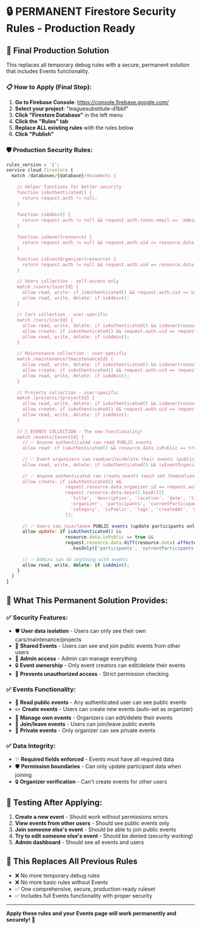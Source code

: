 # 🔒 PERMANENT Firestore Security Rules - Production Ready

## 🎯 **Final Production Solution**

This replaces all temporary debug rules with a secure, permanent solution that includes Events functionality.

### 📋 **How to Apply (Final Step):**

1. **Go to Firebase Console**: https://console.firebase.google.com/
2. **Select your project**: "leaguesubstitute-d1bbf" 
3. **Click "Firestore Database"** in the left menu
4. **Click the "Rules" tab**
5. **Replace ALL existing rules** with the rules below
6. **Click "Publish"**

### 🛡️ **Production Security Rules:**

```javascript
rules_version = '2';
service cloud.firestore {
  match /databases/{database}/documents {
    
    // Helper functions for better security
    function isAuthenticated() {
      return request.auth != null;
    }
    
    function isAdmin() {
      return request.auth != null && request.auth.token.email == 'admin@admin.com';
    }
    
    function isOwner(resource) {
      return request.auth != null && request.auth.uid == resource.data.userId;
    }
    
    function isEventOrganizer(resource) {
      return request.auth != null && request.auth.uid == resource.data.organizer.id;
    }

    // Users collection - self-access only
    match /users/{userId} {
      allow read, write: if isAuthenticated() && request.auth.uid == userId;
      allow read, write, delete: if isAdmin();
    }
    
    // Cars collection - user-specific
    match /cars/{carId} {
      allow read, write, delete: if isAuthenticated() && isOwner(resource);
      allow create: if isAuthenticated() && request.auth.uid == request.resource.data.userId;
      allow read, write, delete: if isAdmin();
    }
    
    // Maintenance collection - user-specific  
    match /maintenance/{maintenanceId} {
      allow read, write, delete: if isAuthenticated() && isOwner(resource);
      allow create: if isAuthenticated() && request.auth.uid == request.resource.data.userId;
      allow read, write, delete: if isAdmin();
    }
    
    // Projects collection - user-specific
    match /projects/{projectId} {
      allow read, write, delete: if isAuthenticated() && isOwner(resource);
      allow create: if isAuthenticated() && request.auth.uid == request.resource.data.userId;
      allow read, write, delete: if isAdmin();
    }
    
    // 🎉 EVENTS COLLECTION - The new functionality!
    match /events/{eventId} {
      // ✅ Anyone authenticated can read PUBLIC events
      allow read: if isAuthenticated() && resource.data.isPublic == true;
      
      // ✅ Event organizers can read/write/delete their events (public or private)
      allow read, write, delete: if isAuthenticated() && isEventOrganizer(resource);
      
      // ✅ Anyone authenticated can create events (must set themselves as organizer)
      allow create: if isAuthenticated() && 
                      request.resource.data.organizer.id == request.auth.uid &&
                      request.resource.data.keys().hasAll([
                        'title', 'description', 'location', 'date', 'time',
                        'organizer', 'participants', 'currentParticipants',
                        'category', 'isPublic', 'tags', 'createdAt', 'updatedAt'
                      ]);
      
      // ✅ Users can join/leave PUBLIC events (update participants only)
      allow update: if isAuthenticated() && 
                      resource.data.isPublic == true &&
                      request.resource.data.diff(resource.data).affectedKeys()
                        .hasOnly(['participants', 'currentParticipants', 'updatedAt']);
      
      // ✅ Admins can do anything with events
      allow read, write, delete: if isAdmin();
    }
  }
}
```

## 🔐 **What This Permanent Solution Provides:**

### ✅ **Security Features:**
- 🛡️ **User data isolation** - Users can only see their own cars/maintenance/projects
- 🎉 **Shared Events** - Users can see and join public events from other users
- 👑 **Admin access** - Admin can manage everything
- 🔒 **Event ownership** - Only event creators can edit/delete their events
- 🚫 **Prevents unauthorized access** - Strict permission checking

### ✅ **Events Functionality:**
- 📖 **Read public events** - Any authenticated user can see public events
- ✏️ **Create events** - Users can create new events (auto-set as organizer)
- 🎯 **Manage own events** - Organizers can edit/delete their events
- 👥 **Join/leave events** - Users can join/leave public events
- 🔐 **Private events** - Only organizer can see private events

### ✅ **Data Integrity:**
- ✨ **Required fields enforced** - Events must have all required data
- 🛡️ **Permission boundaries** - Can only update participant data when joining
- 🔒 **Organizer verification** - Can't create events for other users

## 🧪 **Testing After Applying:**

1. **Create a new event** - Should work without permissions errors
2. **View events from other users** - Should see public events only
3. **Join someone else's event** - Should be able to join public events
4. **Try to edit someone else's event** - Should be denied (security working)
5. **Admin dashboard** - Should see all events and users

## 🎯 **This Replaces All Previous Rules**

- ❌ No more temporary debug rules
- ❌ No more basic rules without Events
- ✅ One comprehensive, secure, production-ready ruleset
- ✅ Includes full Events functionality with proper security

---

**Apply these rules and your Events page will work permanently and securely!** 🚀
